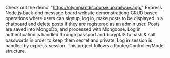 Check out the demo! "https://olympiandiscourse.up.railway.app/"
Express Node.js back-end message board website demonstrationg CRUD based operations where users can signup, log in, make posts to be displayed in a chatboard and delete posts if they are registered as an admin user.
Posts are saved into MongoDb, and processed with Mongoose. Log in authentication is handled through passport and bcryptJS to hash & salt passwords in order to keep them secret and private. Log in session is handled by express-session. This project follows a Router/Controller/Model structure.

